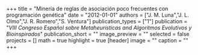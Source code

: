 +++
title = "Minería de reglas de asociación poco frecuentes con programación genética"
date = "2012-01-01"
authors = ["J. M. Luna","J. L. Olmo","J. R. Romero","S. Ventura"]
publication_types = ["1"]
publication = "_VIII Congreso Español sobre Metaheurísticas and Algoritmos Evolutivos y Bioinspirados_"
publication_short = ""
image_preview = ""
selected = false
projects = []
math = true
highlight = true
[header]
image = ""
caption = ""
+++

